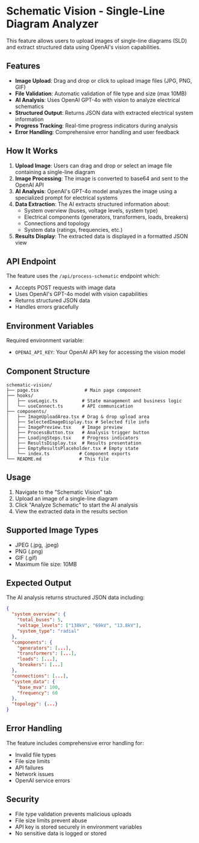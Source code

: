 # Schematic Vision - Single-Line Diagram Analyzer

This feature allows users to upload images of single-line diagrams (SLD) and extract structured data using OpenAI's vision capabilities.

## Features

- **Image Upload**: Drag and drop or click to upload image files (JPG, PNG, GIF)
- **File Validation**: Automatic validation of file type and size (max 10MB)
- **AI Analysis**: Uses OpenAI GPT-4o with vision to analyze electrical schematics
- **Structured Output**: Returns JSON data with extracted electrical system information
- **Progress Tracking**: Real-time progress indicators during analysis
- **Error Handling**: Comprehensive error handling and user feedback

## How It Works

1. **Upload Image**: Users can drag and drop or select an image file containing a single-line diagram
2. **Image Processing**: The image is converted to base64 and sent to the OpenAI API
3. **AI Analysis**: OpenAI's GPT-4o model analyzes the image using a specialized prompt for electrical systems
4. **Data Extraction**: The AI extracts structured information about:
   - System overview (buses, voltage levels, system type)
   - Electrical components (generators, transformers, loads, breakers)
   - Connections and topology
   - System data (ratings, frequencies, etc.)
5. **Results Display**: The extracted data is displayed in a formatted JSON view

## API Endpoint

The feature uses the `/api/process-schematic` endpoint which:

- Accepts POST requests with image data
- Uses OpenAI's GPT-4o model with vision capabilities
- Returns structured JSON data
- Handles errors gracefully

## Environment Variables

Required environment variable:

- `OPENAI_API_KEY`: Your OpenAI API key for accessing the vision model

## Component Structure

```
schematic-vision/
├── page.tsx                 # Main page component
├── hooks/
│   ├── useLogic.ts         # State management and business logic
│   └── useConnect.ts       # API communication
├── components/
│   ├── ImageUploadArea.tsx # Drag & drop upload area
│   ├── SelectedImageDisplay.tsx # Selected file info
│   ├── ImagePreview.tsx    # Image preview
│   ├── ProcessButton.tsx   # Analysis trigger button
│   ├── LoadingSteps.tsx    # Progress indicators
│   ├── ResultsDisplay.tsx  # Results presentation
│   ├── EmptyResultsPlaceholder.tsx # Empty state
│   └── index.ts           # Component exports
└── README.md              # This file
```

## Usage

1. Navigate to the "Schematic Vision" tab
2. Upload an image of a single-line diagram
3. Click "Analyze Schematic" to start the AI analysis
4. View the extracted data in the results section

## Supported Image Types

- JPEG (.jpg, .jpeg)
- PNG (.png)
- GIF (.gif)
- Maximum file size: 10MB

## Expected Output

The AI analysis returns structured JSON data including:

```json
{
  "system_overview": {
    "total_buses": 5,
    "voltage_levels": ["138kV", "69kV", "13.8kV"],
    "system_type": "radial"
  },
  "components": {
    "generators": [...],
    "transformers": [...],
    "loads": [...],
    "breakers": [...]
  },
  "connections": [...],
  "system_data": {
    "base_mva": 100,
    "frequency": 60
  },
  "topology": {...}
}
```

## Error Handling

The feature includes comprehensive error handling for:

- Invalid file types
- File size limits
- API failures
- Network issues
- OpenAI service errors

## Security

- File type validation prevents malicious uploads
- File size limits prevent abuse
- API key is stored securely in environment variables
- No sensitive data is logged or stored
